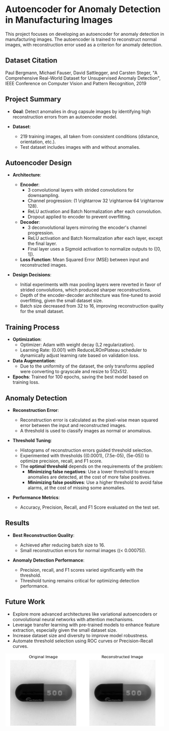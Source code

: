 # Autoencoder for Anomaly Detection in Manufacturing Images

This project focuses on developing an autoencoder for anomaly detection in manufacturing images. The autoencoder is trained to reconstruct normal images, with reconstruction error used as a criterion for anomaly detection.

## Dataset Citation
Paul Bergmann, Michael Fauser, David Sattlegger, and Carsten Steger,
"A Comprehensive Real-World Dataset for Unsupervised Anomaly Detection",
IEEE Conference on Computer Vision and Pattern Recognition, 2019


## Project Summary

- **Goal**: Detect anomalies in drug capsule images by identifying high reconstruction errors from an autoencoder model.

- **Dataset**:
  - 219 training images, all taken from consistent conditions (distance, orientation, etc.).
  - Test dataset includes images with and without anomalies.

## Autoencoder Design

- **Architecture**:
  - **Encoder**:
    - 3 convolutional layers with strided convolutions for downsampling.
    - Channel progression: \(1 \rightarrow 32 \rightarrow 64 \rightarrow 128).
    - ReLU activation and Batch Normalization after each convolution.
    - Dropout applied to encoder to prevent overfitting.
  - **Decoder**:
    - 3 deconvolutional layers mirroring the encoder's channel progression.
    - ReLU activation and Batch Normalization after each layer, except the final layer.
    - Final layer uses a Sigmoid activation to normalize outputs to \([0, 1]\).
  - **Loss Function**: Mean Squared Error (MSE) between input and reconstructed images.

- **Design Decisions**:
  - Initial experiments with max pooling layers were reverted in favor of strided convolutions, which produced sharper reconstructions.
  - Depth of the encoder-decoder architecture was fine-tuned to avoid overfitting, given the small dataset size.
  - Batch size decreased from 32 to 16, improving reconstruction quality for the small dataset.

## Training Process

- **Optimization**:
  - Optimizer: Adam with weight decay (L2 regularization).
  - Learning Rate: \(0.001\) with ReduceLROnPlateau scheduler to dynamically adjust learning rate based on validation loss.
- **Data Augmentation**:
  - Due to the uniformity of the dataset, the only transforms applied were converting to grayscale and resize to 512x512.
- **Epochs**: Trained for 100 epochs, saving the best model based on training loss.

## Anomaly Detection

- **Reconstruction Error**:
  - Reconstruction error is calculated as the pixel-wise mean squared error between the input and reconstructed images.
  - A threshold is used to classify images as normal or anomalous.

- **Threshold Tuning**:
  - Histograms of reconstruction errors guided threshold selection.
  - Experimented with thresholds (\(0.0001\), \(7.5e-05\), \(5e-05\)) to optimize precision, recall, and F1 score.
  - The **optimal threshold** depends on the requirements of the problem:
    - **Minimizing false negatives**: Use a lower threshold to ensure anomalies are detected, at the cost of more false positives.
    - **Minimizing false positives**: Use a higher threshold to avoid false alarms, at the cost of missing some anomalies.

- **Performance Metrics**:
  - Accuracy, Precision, Recall, and F1 Score evaluated on the test set.

## Results

- **Best Reconstruction Quality**:
  - Achieved after reducing batch size to 16.
  - Small reconstruction errors for normal images (\(< 0.00075\)).

- **Anomaly Detection Performance**:
  - Precision, recall, and F1 scores varied significantly with the threshold.
  - Threshold tuning remains critical for optimizing detection performance.

## Future Work

- Explore more advanced architectures like variational autoencoders or convolutional neural networks with attention mechanisms.
- Leverage transfer learning with pre-trained models to enhance feature extraction, especially given the small dataset size.
- Increase dataset size and diversity to improve model robustness.
- Automate threshold selection using ROC curves or Precision-Recall curves.

![Reconstructed Image](AutoencoderReconstructedImage.png)

